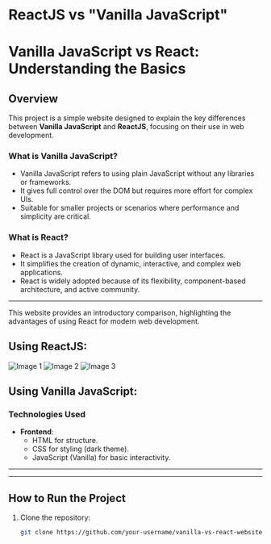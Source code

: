 #  ReactJS vs "Vanilla JavaScript"
# Vanilla JavaScript vs React: Understanding the Basics

## **Overview**

This project is a simple website designed to explain the key differences between **Vanilla JavaScript** and **ReactJS**, focusing on their use in web development.

### What is **Vanilla JavaScript**?
- Vanilla JavaScript refers to using plain JavaScript without any libraries or frameworks.
- It gives full control over the DOM but requires more effort for complex UIs.
- Suitable for smaller projects or scenarios where performance and simplicity are critical.

### What is **React**?
- React is a JavaScript library used for building user interfaces.
- It simplifies the creation of dynamic, interactive, and complex web applications.
- React is widely adopted because of its flexibility, component-based architecture, and active community.


---

This website provides an introductory comparison, highlighting the advantages of using React for modern web development.

## Using **ReactJS**:

<div class="image-column">
  <img src="assets/image1.jpg" alt="Image 1">
  <img src="assets/image2.jpg" alt="Image 2">
  <img src="assets/image3.jpg" alt="Image 3">
</div>


## Using **Vanilla JavaScript**:

### **Technologies Used**

- **Frontend**:
  - HTML for structure.
  - CSS for styling (dark theme).
  - JavaScript (Vanilla) for basic interactivity.

---



---

## **How to Run the Project**

1. Clone the repository:
   ```bash
   git clone https://github.com/your-username/vanilla-vs-react-website.git
